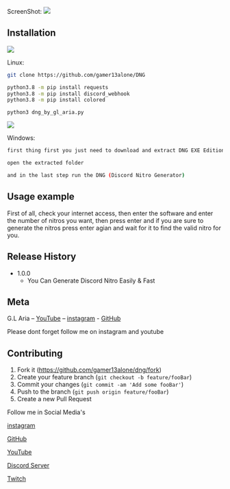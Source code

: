 ScreenShot:
![](https://github.com/gamer13alone/DNG/blob/main/files/screenshot.png)

## Installation
![](https://github.com/gamer13alone/DNG/blob/c982918335cb0110b0d02c855a200798c31aa625/files/linux.png)

Linux:
```sh
git clone https://github.com/gamer13alone/DNG
```
```sh
python3.8 -m pip install requests
python3.8 -m pip install discord_webhook
python3.8 -m pip install colored
```
```
python3 dng_by_gl_aria.py
```
![](https://github.com/gamer13alone/DNG/blob/c982918335cb0110b0d02c855a200798c31aa625/files/windows.png)

Windows:
```sh
first thing first you just need to download and extract DNG EXE Edition.zip
```

```sh
open the extracted folder
```

```sh
and in the last step run the DNG (Discord Nitro Generator)
```

## Usage example

First of all, check your internet access, then enter the software and enter the number of nitros you want, then press enter and if you are sure to generate the nitros press enter agian and wait for it to find the valid nitro for you.


## Release History

* 1.0.0
    * You Can Generate Discord Nitro Easily & Fast

## Meta

G.L Aria – [YouTube](https://glaria.ir) – [instagram](https://instagram/gamer13alone) - [GitHub](https://github.com/gamer13alone/)

Please dont forget follow me on instagram and youtube

## Contributing

1. Fork it (<https://github.com/gamer13alone/dng/fork>)
2. Create your feature branch (`git checkout -b feature/fooBar`)
3. Commit your changes (`git commit -am 'Add some fooBar'`)
4. Push to the branch (`git push origin feature/fooBar`)
5. Create a new Pull Request

Follow me in Social Media's

[instagram](https://instagram/gamer13alone)

[GitHub](https://github.com/gamer13alone/)

[YouTube](https://glaria.ir)

[Discord Server](https://discord.com/invite/PSAXSyjjj7)

[Twitch](https://www.twitch.tv/gamer13alone)
